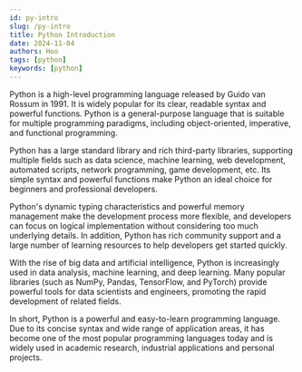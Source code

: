```yaml
---
id: py-intro
slug: /py-intro
title: Python Introduction
date: 2024-11-04
authors: Hoo
tags: [python]
keywords: [python]
---
```


Python is a high-level programming language released by Guido van Rossum in 1991. It is widely popular for its clear, readable syntax and powerful functions. Python is a general-purpose language that is suitable for multiple programming paradigms, including object-oriented, imperative, and functional programming.

Python has a large standard library and rich third-party libraries, supporting multiple fields such as data science, machine learning, web development, automated scripts, network programming, game development, etc. Its simple syntax and powerful functions make Python an ideal choice for beginners and professional developers.

Python's dynamic typing characteristics and powerful memory management make the development process more flexible, and developers can focus on logical implementation without considering too much underlying details. In addition, Python has rich community support and a large number of learning resources to help developers get started quickly.

With the rise of big data and artificial intelligence, Python is increasingly used in data analysis, machine learning, and deep learning. Many popular libraries (such as NumPy, Pandas, TensorFlow, and PyTorch) provide powerful tools for data scientists and engineers, promoting the rapid development of related fields.

In short, Python is a powerful and easy-to-learn programming language. Due to its concise syntax and wide range of application areas, it has become one of the most popular programming languages ​​​​today and is widely used in academic research, industrial applications and personal projects.